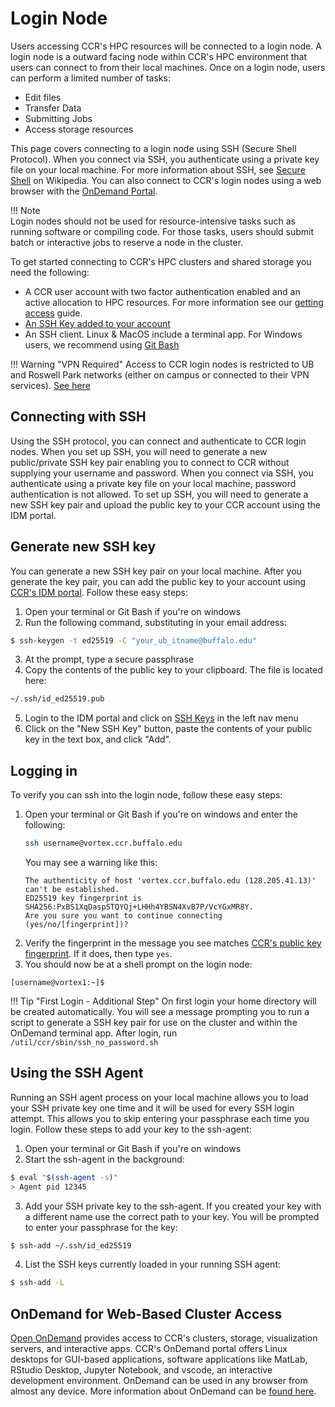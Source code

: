 # Login Node

Users accessing CCR's HPC resources will be connected to a login node. A login
node is a outward facing node within CCR's HPC environment that users can connect
to from their local machines. Once on a login node, users can perform a limited
number of tasks:

- Edit files
- Transfer Data
- Submitting Jobs
- Access storage resources

This page covers connecting to a login node using SSH (Secure Shell Protocol).
When you connect via SSH, you authenticate using a private key file on your
local machine. For more information about SSH, see [Secure Shell](https://en.wikipedia.org/wiki/Secure_Shell)
on Wikipedia. You can also connect to CCR's login nodes using a web browser with the [OnDemand Portal](../portals/ood.md).

!!! Note  
    Login nodes should not be used for resource-intensive tasks such as running
    software or compiling code. For those tasks, users should submit batch or
    interactive jobs to reserve a node in the cluster.   

To get started connecting to CCR's HPC clusters and shared storage you need the
following:

- A CCR user account with two factor authentication enabled and an active
  allocation to HPC resources. For more information see our [getting access](../getting-access.md) guide.
- [An SSH Key added to your account](#generate-new-ssh-key)
- An SSH client. Linux & MacOS include a terminal app. For Windows users, we recommend using [Git Bash](https://gitforwindows.org/)

!!! Warning "VPN Required"
    Access to CCR login nodes is restricted to UB and Roswell Park networks
    (either on campus or connected to their VPN services). [See here](../getting-access.md#vpn-access)

## Connecting with SSH

Using the SSH protocol, you can connect and authenticate to CCR login nodes.
When you set up SSH, you will need to generate a new public/private SSH key
pair enabling you to connect to CCR without supplying your username and
password. When you connect via SSH, you authenticate using a private key file
on your local machine, password authentication is not allowed. To set up SSH,
you will need to generate a new SSH key pair and upload the public key to your
CCR account using the IDM portal.

## Generate new SSH key

You can generate a new SSH key pair on your local machine. After you generate
the key pair, you can add the public key to your account using [CCR's IDM portal](https://idm.ccr.buffalo.edu/sshkey).
Follow these easy steps:

1. Open your terminal or Git Bash if you're on windows
2. Run the following command, substituting in your email address:
```bash
$ ssh-keygen -t ed25519 -C "your_ub_itname@buffalo.edu"
```
3. At the prompt, type a secure passphrase
4. Copy the contents of the public key to your clipboard. The file is located here:
```bash
~/.ssh/id_ed25519.pub
```
5. Login to the IDM portal and click on [SSH Keys](https://idm.ccr.buffalo.edu/sshkey) in the left nav menu
6. Click on the "New SSH Key" button, paste the contents of your public key in the text box, and click "Add".

## Logging in

To verify you can ssh into the login node, follow these easy steps:

1. Open your terminal or Git Bash if you're on windows and enter the following:
   ```bash
   ssh username@vortex.ccr.buffalo.edu
   ```
   You may see a warning like this:
   ```
   The authenticity of host 'vortex.ccr.buffalo.edu (128.205.41.13)' can't be established.
   ED25519 key fingerprint is SHA256:PxBS1XqDaspSTQYQj+LHHh4YBSN4XvB7P/VcYGxMR8Y.
   Are you sure you want to continue connecting (yes/no/[fingerprint])?
   ```
2. Verify the fingerprint in the message you see matches [CCR's public key fingerprint](../fingerprints.md).
   If it does, then type `yes`.
3. You should now be at a shell prompt on the login node:
```
[username@vortex1:~]$
```

!!! Tip "First Login - Additional Step"
    On first login your home directory will be created automatically.  You will see a message prompting you to run a script to generate a SSH key pair for use on the cluster and within the OnDemand terminal app.  After login, run ``/util/ccr/sbin/ssh_no_password.sh``


## Using the SSH Agent  

Running an SSH agent process on your local machine allows you to load your SSH
private key one time and it will be used for every SSH login attempt.  This
allows you to skip entering your passphrase each time you login.  Follow these
steps to add your key to the ssh-agent:

1. Open your terminal or Git Bash if you're on windows
2. Start the ssh-agent in the background:
```bash
$ eval "$(ssh-agent -s)"
> Agent pid 12345
```

3. Add your SSH private key to the ssh-agent. If you created your key with a
   different name use the correct path to your key. You will be prompted to
   enter your passphrase for the key:
```bash
$ ssh-add ~/.ssh/id_ed25519
```

4. List the SSH keys currently loaded in your running SSH agent:  
```bash
$ ssh-add -L
```

## OnDemand for Web-Based Cluster Access  

[Open OnDemand](https://ondemand.ccr.buffalo.edu) provides access to CCR's
clusters, storage, visualization servers, and interactive apps.  CCR's OnDemand
portal offers Linux desktops for GUI-based applications, software applications
like MatLab, RStudio Desktop, Jupyter Notebook, and vscode, an interactive
development environment.  OnDemand can be used in any browser from almost any
device.  More information about OnDemand can be [found here](../portals/ood.md).  
